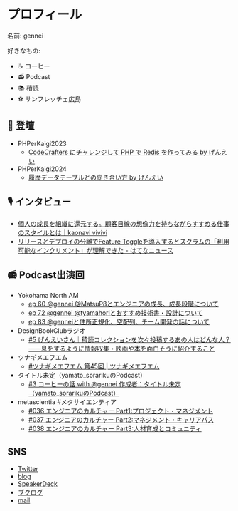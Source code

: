 # プロフィール 


名前: gennei

好きなもの:
  - ☕ コーヒー
  - 📻 Podcast
  - 📚 積読
  - ⚽ サンフレッチェ広島

## 📢 登壇
- PHPerKaigi2023 
  - [CodeCrafters にチャレンジして PHP で Redis を作ってみる by げんえい](https://fortee.jp/phperkaigi-2023/proposal/dc54af9b-f879-47b6-9737-12ae6e84bf1d)
- PHPerKaigi2024
  - [履歴データテーブルとの向き合い方 by げんえい](https://fortee.jp/phperkaigi-2024/proposal/47cf9f17-825a-4021-bf33-86e4a62bc222)

## 🎙️ インタビュー
- [個人の成長を組織に還元する。顧客目線の想像力を持ちながらすすめる仕事のスタイルとは｜kaonavi vivivi](https://vivivi.kaonavi.jp/articles/utani-arifumi-221219/)
- [リリースとデプロイの分離でFeature Toggleを導入するとスクラムの「利用可能なインクリメント」が理解できた - はてなニュース](https://hatenanews.com/articles/2023/06/27/103000)

## 📻 Podcast出演回
- Yokohama North AM
  - [ep 60 @gennei @MatsuP8とエンジニアの成長、成長段階について](https://anchor.fm/yokohama-north-am/episodes/ep-60-gennei-MatsuP8-e18pft3)
  - [ep 72 @gennei @tyamahoriとおすすめ技術書・設計について](https://anchor.fm/yokohama-north-am/episodes/ep-72-gennei-tyamahori-e1kbfhu)
  - [ep 83 @genneiと住所正規化、空配列、チーム開発の話について](https://podcasters.spotify.com/pod/show/yokohama-north-am/episodes/ep-83-gennei-e25hir3)
- DesignBookClubラジオ
  - [#5 げんえいさん｜積読コレクションを次々投稿するあの人はどんな人？——息をするように情報収集・映画や本を面白そうに紹介すること](https://anchor.fm/dbc-radio/episodes/5-e1o3m5q)
- ツナギメエフエム
  - [#ツナギメエフエム 第45回 | ツナギメエフエム](https://tsunagi.me/ep45/)
- タイトル未定（yamato_sorarikuのPodcast）
  - [#3 コーヒーの話 with @gennei 作成者：タイトル未定（yamato_sorarikuのPodcast）](https://podcasters.spotify.com/pod/show/yamato-sorariku/episodes/3--with-gennei-e26s3cc)
- metascientia #メタサイエンティア
  - [#036 エンジニアのカルチャー Part1:プロジェクト・マネジメント](https://podcasters.spotify.com/pod/show/ac6u1qrt8t8/episodes/036--Part1-e2ba6qi/a-aai34gj)
  - [#037 エンジニアのカルチャー Part2:マネジメント・キャリアパス](https://podcasters.spotify.com/pod/show/ac6u1qrt8t8/episodes/037--Part2-e2c4mmc/a-aakmoj1)
  - [#038 エンジニアのカルチャー Part3:人材育成とコミュニティ](https://podcasters.spotify.com/pod/show/ac6u1qrt8t8/episodes/038--Part3-e2d59mh/a-aanspsn)

## SNS
- [Twitter](https://twitter.com/gennei)
- [blog](https://blog.gennei.coffee/)
- [SpeakerDeck](https://speakerdeck.com/gennei)
- [ブクログ](https://booklog.jp/users/gennei)
- [mail](mailto:sai.gennei+github@gmail.com)

